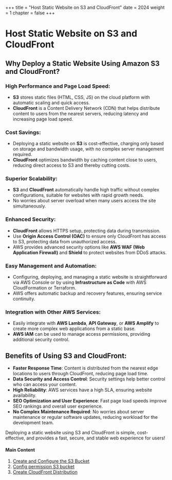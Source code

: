 +++
title = "Host Static Website on S3 and CloudFront"
date = 2024
weight = 1
chapter = false
+++

# Host Static Website on S3 and CloudFront

## Why Deploy a Static Website Using Amazon S3 and CloudFront?

### High Performance and Page Load Speed:

- **S3** stores static files (HTML, CSS, JS) on the cloud platform with automatic scaling and quick access.
- **CloudFront** is a Content Delivery Network (CDN) that helps distribute content to users from the nearest servers, reducing latency and increasing page load speed.

### Cost Savings:

- Deploying a static website on **S3** is cost-effective, charging only based on storage and bandwidth usage, with no complex server management required.
- **CloudFront** optimizes bandwidth by caching content close to users, reducing direct access to S3 and thereby cutting costs.

### Superior Scalability:

- **S3** and **CloudFront** automatically handle high traffic without complex configurations, suitable for websites with rapid growth needs.
- No worries about server overload when many users access the site simultaneously.

### Enhanced Security:

- **CloudFront** allows HTTPS setup, protecting data during transmission.
- Use **Origin Access Control (OAC)** to ensure only CloudFront has access to S3, protecting data from unauthorized access.
- AWS provides advanced security options like **AWS WAF (Web Application Firewall)** and **Shield** to protect websites from DDoS attacks.

### Easy Management and Automation:

- Configuring, deploying, and managing a static website is straightforward via AWS Console or by using **Infrastructure as Code** with AWS CloudFormation or Terraform.
- AWS offers automatic backup and recovery features, ensuring service continuity.

### Integration with Other AWS Services:

- Easily integrate with **AWS Lambda**, **API Gateway**, or **AWS Amplify** to create more complex web applications from a static base.
- **AWS IAM** can be used to manage access permissions, providing additional security control.

## Benefits of Using S3 and CloudFront:

- **Faster Response Time**: Content is distributed from the nearest edge locations to users through CloudFront, reducing page load time.
- **Data Security and Access Control**: Security settings help better control who can access your content.
- **High Reliability**: AWS services have a high SLA, ensuring website availability.
- **SEO Optimization and User Experience**: Fast page load speeds improve SEO rankings and overall user experience.
- **No Complex Maintenance Required**: No worries about server maintenance or regular software updates, reducing workload for the development team.

Deploying a static website using S3 and CloudFront is simple, cost-effective, and provides a fast, secure, and stable web experience for users!

#### Main Content

1. [Create and Configure the S3 Bucket](1-Create-s3-bucket-upload-file/)
2. [Config permission S3 bucket](2-Config-permission-s3-bucket/)
3. [Create CloudFront Distribution](3-Create-cloudFront-distribution/)

<!-- need to remove parenthesis for path in Hugo 0.88.1 for Windows-->
